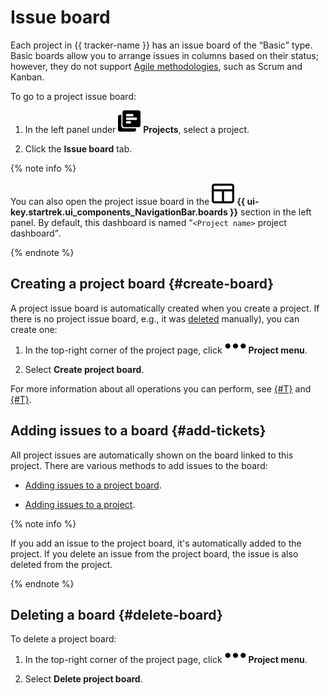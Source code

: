 # Issue board

Each project in {{ tracker-name }} has an issue board of the <q>Basic</q> type. Basic boards allow you to arrange issues in columns based on their status; however, they do not support [Agile methodologies](../glossary.md#rus-g), such as Scrum and Kanban.

To go to a project issue board:

1. In the left panel under ![](../../_assets/tracker/svg/project.svg)&nbsp;**Projects**, select a project.

1. Click the **Issue board** tab.

{% note info %}

You can also open the project issue board in the ![](../../_assets/tracker/svg/boards.svg) **{{ ui-key.startrek.ui_components_NavigationBar.boards }}** section in the left panel. By default, this dashboard is named <q>`<Project name>` project dashboard</q>.

{% endnote %}

## Creating a project board {#create-board}

A project issue board is automatically created when you create a project. If there is no project issue board, e.g., it was [deleted](#delete-board) manually), you can create one:

1. In the top-right corner of the project page, click ![](../../_assets/horizontal-ellipsis.svg) **Project menu**.

1. Select **Create project board**.

For more information about all operations you can perform, see [{#T}](./agile-new-set-board.md) and [{#T}](./agile-new-issues.md).

## Adding issues to a board {#add-tickets}

All project issues are automatically shown on the board linked to this project. There are various methods to add issues to the board:

* [Adding issues to a project board](./agile-new-set-board.md#add-task).

* [Adding issues to a project](./create-project.md#add-tickets).

{% note info %}

If you add an issue to the project board, it's automatically added to the project. If you delete an issue from the project board, the issue is also deleted from the project.

{% endnote %}

## Deleting a board {#delete-board}

To delete a project board:

1. In the top-right corner of the project page, click ![](../../_assets/horizontal-ellipsis.svg) **Project menu**.

1. Select **Delete project board**.

